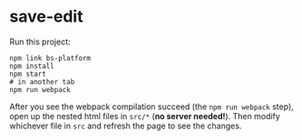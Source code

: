# save-edit

Run this project:

```
npm link bs-platform
npm install
npm start
# in another tab
npm run webpack
```

After you see the webpack compilation succeed (the `npm run webpack` step),
open up the nested html files in `src/*` (**no server needed!**). Then modify
whichever file in `src` and refresh the page to see the changes.
